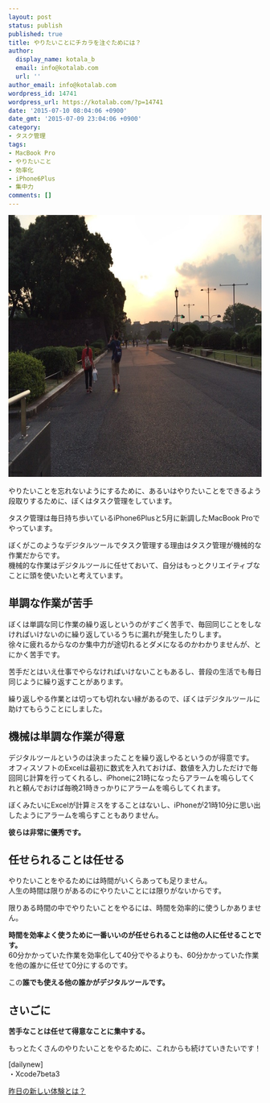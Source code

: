 ```yaml
---
layout: post
status: publish
published: true
title: やりたいことにチカラを注ぐためには？
author:
  display_name: kotala_b
  email: info@kotalab.com
  url: ''
author_email: info@kotalab.com
wordpress_id: 14741
wordpress_url: https://kotalab.com/?p=14741
date: '2015-07-10 08:04:06 +0900'
date_gmt: '2015-07-09 23:04:06 +0900'
category:
- タスク管理
tags:
- MacBook Pro
- やりたいこと
- 効率化
- iPhone6Plus
- 集中力
comments: []
---
```

<p><img src="/wp-content/uploads/2015/06/lets-change-the-consciousness_20150625_02-780x520.jpg" alt="lets-change-the-consciousness_20150625_02.jpg" width="780" height="520" class="aligncenter size-large wp-image-14672" /></p>
<p>やりたいことを忘れないようにするために、あるいはやりたいことをできるよう段取りするために、ぼくはタスク管理をしています。</p>
<p>タスク管理は毎日持ち歩いているiPhone6Plusと5月に新調したMacBook Proでやっています。</p>
<p>ぼくがこのようなデジタルツールでタスク管理する理由はタスク管理が機械的な作業だからです。<br />
機械的な作業はデジタルツールに任せておいて、自分はもっとクリエイティブなことに頭を使いたいと考えています。</p>
<!--more-->
<h2>単調な作業が苦手</h2>
<p>ぼくは単調な同じ作業の繰り返しというのがすごく苦手で、毎回同じことをしなければいけないのに繰り返しているうちに漏れが発生したりします。<br />
徐々に疲れるからなのか集中力が途切れるとダメになるのかわかりませんが、とにかく苦手です。</p>
<p>苦手だとはいえ仕事でやらなければいけないこともあるし、普段の生活でも毎日同じように繰り返すことがあります。</p>
<p>繰り返しやる作業とは切っても切れない縁があるので、ぼくはデジタルツールに助けてもらうことにしました。</p>
<h2>機械は単調な作業が得意</h2>
<p>デジタルツールというのは決まったことを繰り返しやるというのが得意です。<br />
オフィスソフトのExcelは最初に数式を入れておけば、数値を入力しただけで毎回同じ計算を行ってくれるし、iPhoneに21時になったらアラームを鳴らしてくれと頼んでおけば毎晩21時きっかりにアラームを鳴らしてくれます。</p>
<p>ぼくみたいにExcelが計算ミスをすることはないし、iPhoneが21時10分に思い出したようにアラームを鳴らすこともありません。</p>
<p><strong>彼らは非常に優秀です。</strong></p>
<h2>任せられることは任せる</h2>
<p>やりたいことをやるためには時間がいくらあっても足りません。<br />
人生の時間は限りがあるのにやりたいことには限りがないからです。</p>
<p>限りある時間の中でやりたいことをやるには、時間を効率的に使うしかありません。</p>
<p><strong>時間を効率よく使うために一番いいのが任せられることは他の人に任せることです。</strong><br />
60分かかっていた作業を効率化して40分でやるよりも、60分かかっていた作業を他の誰かに任せて0分にするのです。</p>
<p>この<strong>誰でも使える他の誰かがデジタルツールです。</strong></p>
<h2>さいごに</h2>
<p><strong>苦手なことは任せて得意なことに集中する。</strong></p>
<p>もっとたくさんのやりたいことをやるために、これからも続けていきたいです！</p>
<p>[dailynew]<br />
・Xcode7beta3</p>
<p><a href="/lets-start-1day1new" title="昨日の新しい体験とは？">昨日の新しい体験とは？</a></p>
<div class="clear"></div>
